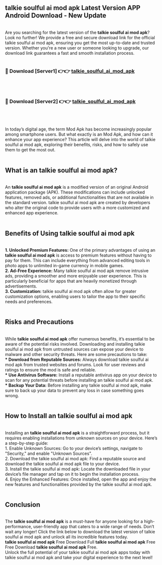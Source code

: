 ## talkie soulful ai mod apk Latest Version APP Android Download - New Update
<br>
Are you searching for the latest version of the <strong>talkie soulful ai mod apk</strong>? Look no further! We provide a free and secure download link for the official talkie soulful ai mod apk, ensuring you get the most up-to-date and trusted version. Whether you're a new user or someone looking to upgrade, our download link guarantees a fast and smooth installation process.
<br>
<br>
<h3>🔴 Download [Server1] 👉👉 <a href="https://modyolo.store/talkie+soulful+ai+mod+apk">talkie_soulful_ai_mod_apk</a></h3><br>
<br>
<h3>🔴 Download [Server2] 👉👉 <a href="https://modyolo.store/talkie+soulful+ai+mod+apk">talkie_soulful_ai_mod_apk</a></h3><br>
<br>
<br>
In today’s digital age, the term Mod Apk has become increasingly popular among smartphone users. But what exactly is an Mod Apk, and how can it enhance your app experience? This article will delve into the world of talkie soulful ai mod apk, exploring their benefits, risks, and how to safely use them to get the most out.
<br>
<br>
<h2>What is an talkie soulful ai mod apk?</h2>
<br>
An <strong>talkie soulful ai mod apk</strong> is a modified version of an original Android application package (APK). These modifications can include unlocked features, removed ads, or additional functionalities that are not available in the standard version. talkie soulful ai mod apk are created by developers who alter the original code to provide users with a more customized and enhanced app experience.
<br>
<br>
<h2>Benefits of Using talkie soulful ai mod apk</h2>
<br>
<strong> 1. Unlocked Premium Features:</strong> One of the primary advantages of using an <strong>talkie soulful ai mod apk</strong> is access to premium features without having to pay for them. This can include everything from advanced editing tools in photo apps to unlimited in-game currency in mobile games.
<br>
<strong> 2. Ad-Free Experience:</strong> Many talkie soulful ai mod apk remove intrusive ads, providing a smoother and more enjoyable user experience. This is particularly beneficial for apps that are heavily monetized through advertisements.
<br>
<strong> 3. Customization:</strong> talkie soulful ai mod apk often allow for greater customization options, enabling users to tailor the app to their specific needs and preferences.
<br>
<br>
<h2>Risks and Precautions</h2>
<br>
While <strong>talkie soulful ai mod apk</strong> offer numerous benefits, it’s essential to be aware of the potential risks involved. Downloading and installing talkie soulful ai mod apk from untrusted sources can expose your device to malware and other security threats. Here are some precautions to take:
<br>
<strong> * Download from Reputable Sources:</strong> Always download talkie soulful ai mod apk from trusted websites and forums. Look for user reviews and ratings to ensure the mod is safe and reliable.
<br>
<strong> * Use Antivirus Software:</strong> Install a reputable antivirus app on your device to scan for any potential threats before installing an talkie soulful ai mod apk.
<br>
<strong> * Backup Your Data:</strong> Before installing any talkie soulful ai mod apk, make sure to back up your data to prevent any loss in case something goes wrong.
<br>
<br>
<h2>How to Install an talkie soulful ai mod apk</h2>
<br>
Installing an <strong>talkie soulful ai mod apk</strong> is a straightforward process, but it requires enabling installations from unknown sources on your device. Here’s a step-by-step guide:
<br>
 1. Enable Unknown Sources: Go to your device’s settings, navigate to "Security," and enable "Unknown Sources".
<br>
 2. Download the talkie soulful ai mod apk: Find a reputable source and download the talkie soulful ai mod apk file to your device.
<br>
 3. Install the talkie soulful ai mod apk: Locate the downloaded file in your device’s file manager and tap on it to begin the installation process.
<br>
 4. Enjoy the Enhanced Features: Once installed, open the app and enjoy the new features and functionalities provided by the talkie soulful ai mod apk.
<br>
<br>
<h2><strong>Conclusion</strong></h2>
<br>
The <strong>talkie soulful ai mod apk</strong> is a must-have for anyone looking for a high-performance, user-friendly app that caters to a wide range of needs. Don’t wait any longer! Click the link below to download the latest version of talkie soulful ai mod apk and unlock all its incredible features today.
<br>
<strong>talkie soulful ai mod apk</strong> Free Download Full <strong>talkie soulful ai mod apk</strong> Free Free Download <strong>talkie soulful ai mod apk</strong> Free.
<br>
Unlock the full potential of your talkie soulful ai mod apk apps today with talkie soulful ai mod apk and take your digital experience to the next level!